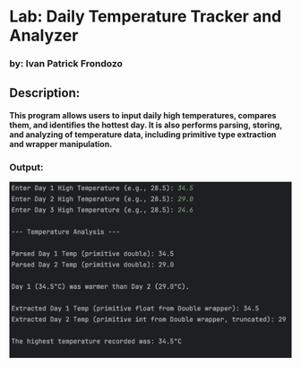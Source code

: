 # Lab: Daily Temperature Tracker and Analyzer
### by: Ivan Patrick Frondozo

## Description:
#### This program allows users to input daily high temperatures, compares them, and identifies the hottest day. It is also performs parsing, storing, and analyzing of temperature data, including primitive type extraction and wrapper manipulation.

### Output:
![output](images/output.png) 

